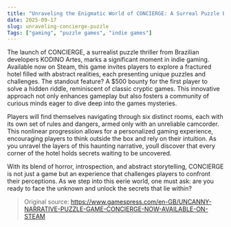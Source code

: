 ```yaml
---
title: "Unraveling the Enigmatic World of CONCIERGE: A Surreal Puzzle Experience"
date: 2025-09-17
slug: unraveling-concierge-puzzle
Tags: ["gaming", "puzzle games", "indie games"]
---
```


The launch of CONCIERGE, a surrealist puzzle thriller from Brazilian developers KODINO Artes, marks a significant moment in indie gaming. Available now on Steam, this game invites players to explore a fractured hotel filled with abstract realities, each presenting unique puzzles and challenges. The standout feature? A $500 bounty for the first player to solve a hidden riddle, reminiscent of classic cryptic games. This innovative approach not only enhances gameplay but also fosters a community of curious minds eager to dive deep into the games mysteries.

Players will find themselves navigating through six distinct rooms, each with its own set of rules and dangers, armed only with an unreliable camcorder. This nonlinear progression allows for a personalized gaming experience, encouraging players to think outside the box and rely on their intuition. As you unravel the layers of this haunting narrative, youll discover that every corner of the hotel holds secrets waiting to be uncovered.

With its blend of horror, introspection, and abstract storytelling, CONCIERGE is not just a game but an experience that challenges players to confront their perceptions. As we step into this eerie world, one must ask: are you ready to face the unknown and unlock the secrets that lie within?

> Original source: https://www.gamespress.com/en-GB/UNCANNY-NARRATIVE-PUZZLE-GAME-CONCIERGE-NOW-AVAILABLE-ON-STEAM